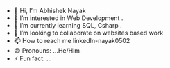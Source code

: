 - 👋 Hi, I’m Abhishek Nayak
- 👀 I’m interested in Web Development .
- 🌱 I’m currently learning SQL, Csharp .
- 💞️ I’m looking to collaborate on websites based work
- 📫 How to reach me linkedIn-nayak0502
- 😄 Pronouns: ...He/Him
- ⚡ Fun fact: ...

<!---
nayak0502/nayak0502 is a ✨ special ✨ repository because its `README.md` (this file) appears on your GitHub profile.
You can click the Preview link to take a look at your changes.
--->
